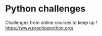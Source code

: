 # Python challenges
Challenges from online courses to keep up !<br>
https://www.practicepython.org/

